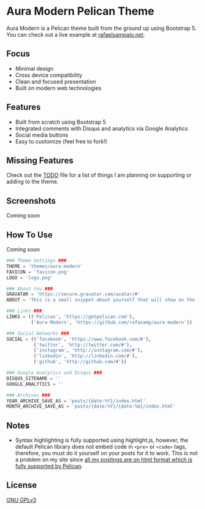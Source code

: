 # Aura Modern Pelican Theme

Aura Modern is a Pelican theme built from the ground up using Bootstrap 5. You can check out a live example at [rafaelsampaio.net](https://www.rafaelsampaio.net/).

## Focus

- Minimal design
- Cross device compatibility
- Clean and focused presentation
- Built on modern web technologies

## Features

- Built from scratch using Bootstrap 5
- Integrated comments with Disqus and analytics via Google Analytics
- Social media buttons
- Easy to customize (feel free to fork!)

## Missing Features
Check out the [TODO](TODO) file for a list of things I am planning on supporting or adding to the theme.

## Screenshots

Coming soon

## How To Use

Coming soon

```python
### Theme Settings ###
THEME = 'themes/aura-modern'
FAVICON = 'favicon.png'
LOGO = 'logo.png'

### About You ###
GRAVATAR = 'https://secure.gravatar.com/avatar/#'
ABOUT = 'This is a small snippet about yourself that will show on the front page.'

### Links ###
LINKS = (('Pelican', 'https://getpelican.com'),
         ('Aura Modern', 'https://github.com/rafasamp/aura-modern'))

### Social Networks ###
SOCIAL = (('facebook', 'https://www.facebook.com/#'),
          ('twitter', 'http://twitter.com/#'),
          ('instagram', 'http://instagram.com/#'),
          ('linkedin', 'http://linkedin.com/#'),
          ('github', 'http://github.com/#'))

### Google Analytics and Disqus ###
DISQUS_SITENAME = ''
GOOGLE_ANALYTICS = ''

### Archives ###
YEAR_ARCHIVE_SAVE_AS = 'posts/{date:%Y}/index.html'
MONTH_ARCHIVE_SAVE_AS = 'posts/{date:%Y}/{date:%b}/index.html'
```

## Notes

- Syntax highlighting is fully supported using highlight.js, however, the default Pelican library does not embed code in ```<pre>``` or ```<code>``` tags, therefore, you must do it yourself on your posts for it to work. This is not a problem on my site since [all my postings are on html format which is fully supported by Pelican](https://docs.getpelican.com/en/latest/content.html#file-metadata).

## License

[GNU GPLv3](LICENSE)
